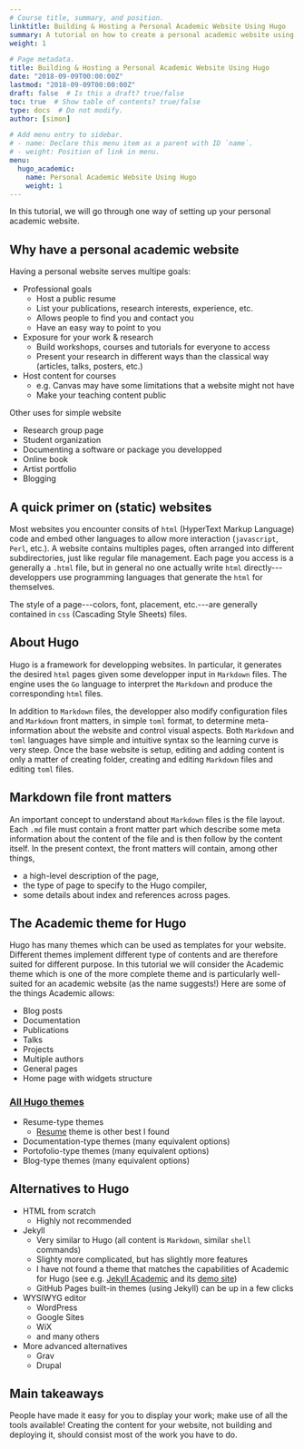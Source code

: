 ```yaml
---
# Course title, summary, and position.
linktitle: Building & Hosting a Personal Academic Website Using Hugo
summary: A tutorial on how to create a personal academic website using the Academic theme for Hugo and host to on GitHub pages or UMich personal space.
weight: 1

# Page metadata.
title: Building & Hosting a Personal Academic Website Using Hugo
date: "2018-09-09T00:00:00Z"
lastmod: "2018-09-09T00:00:00Z"
draft: false  # Is this a draft? true/false
toc: true  # Show table of contents? true/false
type: docs  # Do not modify.
author: [simon]

# Add menu entry to sidebar.
# - name: Declare this menu item as a parent with ID `name`.
# - weight: Position of link in menu.
menu:
  hugo_academic:
    name: Personal Academic Website Using Hugo
    weight: 1
---
```


In this tutorial, we will go through one way of setting up your personal academic website.

## Why have a personal academic website

Having a personal website serves multipe goals:

- Professional goals 
  - Host a public resume
  - List your publications, research interests, experience, etc.
  - Allows people to find you and contact you
  - Have an easy way to point to you
- Exposure for your work & research
  - Build workshops, courses and tutorials for everyone to access
  - Present your research in different ways than the classical way (articles, talks, posters, etc.)
- Host content for courses
  - e.g. Canvas may have some limitations that a website might not have
  - Make your teaching content public
  
Other uses for simple website

- Research group page
- Student organization
- Documenting a software or package you developped
- Online book
- Artist portfolio
- Blogging
  
## A quick primer on (static) websites

Most websites you encounter consits of `html` (HyperText Markup Language) code and embed other languages to allow more interaction (`javascript`, `Perl`, etc.). A website contains multiples pages, often arranged into different subdirectories, just like regular file management. Each page you access is a generally a `.html` file, but in general no one actually write `html` directly---developpers use programming languages that generate the `html` for themselves. 

The style of a page---colors, font, placement, etc.---are generally contained in `css` (Cascading Style Sheets) files.

## About Hugo

Hugo is a framework for developping websites. In particular, it generates the desired `html` pages given some developper input in `Markdown` files. The engine uses the `Go` language to interpret the `Markdown` and produce the corresponding `html` files. 

In addition to `Markdown` files, the developper also modify configuration files and `Markdown` front matters, in simple `toml` format, to determine meta-information about the website and control visual aspects. Both `Markdown` and `toml` languages have simple and intuitive syntax so the learning curve is very steep. Once the base website is setup, editing and adding content is only a matter of creating folder, creating and editing `Markdown` files and editing `toml` files.

## Markdown file front matters

An important concept to understand about `Markdown` files is the file layout. Each `.md` file must contain a front matter part which describe some meta information about the content of the file and is then follow by the content itself. In the present context, the front matters will contain, among other things, 

- a high-level description of the page, 
- the type of page to specify to the Hugo compiler, 
- some details about index and references across pages.

## The Academic theme for Hugo

Hugo has many themes which can be used as templates for your website. Different themes implement different type of contents and are therefore suited for different purpose. In this tutorial we will consider the Academic theme which is one of the more complete theme and is particularly well-suited for an academic website (as the name suggests!) Here are some of the things Academic allows:

- Blog posts
- Documentation
- Publications
- Talks
- Projects
- Multiple authors
- General pages
- Home page with widgets structure

### [All Hugo themes](https://themes.gohugo.io/)

- Resume-type themes
  - [Resume](https://themes.gohugo.io/hugo-resume/) theme is other best I found
- Documentation-type themes (many equivalent options)
- Portofolio-type themes (many equivalent options)
- Blog-type themes (many equivalent options)

## Alternatives to Hugo
- HTML from scratch
  - Highly not recommended
- Jekyll
  - Very similar to Hugo (all content is `Markdown`, similar `shell` commands)
  - Slighty more complicated, but has slightly more features
  - I have not found a theme that matches the capabilities of Academic for Hugo (see e.g. [Jekyll Academic](https://ncsu-libraries.github.io/jekyll-academic-docs/) and its [demo site](http://ncsu-libraries.github.io/jekyll-academic/))
  - GitHub Pages built-in themes (using Jekyll) can be up in a few clicks
- WYSIWYG editor
  - WordPress
  - Google Sites
  - WiX
  - and many others
- More advanced alternatives
  - Grav
  - Drupal

## Main takeaways

People have made it easy for you to display your work; make use of all the tools available! Creating the content for your website, not building and deploying it, should consist most of the work you have to do. 
